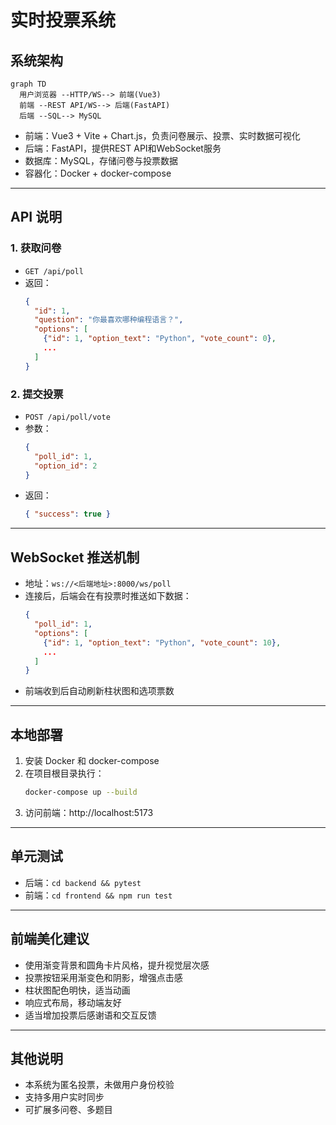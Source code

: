 # 实时投票系统

## 系统架构

```mermaid
graph TD
  用户浏览器 --HTTP/WS--> 前端(Vue3)
  前端 --REST API/WS--> 后端(FastAPI)
  后端 --SQL--> MySQL
```

- 前端：Vue3 + Vite + Chart.js，负责问卷展示、投票、实时数据可视化
- 后端：FastAPI，提供REST API和WebSocket服务
- 数据库：MySQL，存储问卷与投票数据
- 容器化：Docker + docker-compose

---

## API 说明

### 1. 获取问卷

- `GET /api/poll`
- 返回：  
  ```json
  {
    "id": 1,
    "question": "你最喜欢哪种编程语言？",
    "options": [
      {"id": 1, "option_text": "Python", "vote_count": 0},
      ...
    ]
  }
  ```

### 2. 提交投票

- `POST /api/poll/vote`
- 参数：
  ```json
  {
    "poll_id": 1,
    "option_id": 2
  }
  ```
- 返回：
  ```json
  { "success": true }
  ```

---

## WebSocket 推送机制

- 地址：`ws://<后端地址>:8000/ws/poll`
- 连接后，后端会在有投票时推送如下数据：
  ```json
  {
    "poll_id": 1,
    "options": [
      {"id": 1, "option_text": "Python", "vote_count": 10},
      ...
    ]
  }
  ```
- 前端收到后自动刷新柱状图和选项票数

---

## 本地部署

1. 安装 Docker 和 docker-compose
2. 在项目根目录执行：
   ```bash
   docker-compose up --build
   ```
3. 访问前端：http://localhost:5173

---

## 单元测试

- 后端：`cd backend && pytest`
- 前端：`cd frontend && npm run test`

---

## 前端美化建议

- 使用渐变背景和圆角卡片风格，提升视觉层次感
- 投票按钮采用渐变色和阴影，增强点击感
- 柱状图配色明快，适当动画
- 响应式布局，移动端友好
- 适当增加投票后感谢语和交互反馈

---

## 其他说明

- 本系统为匿名投票，未做用户身份校验
- 支持多用户实时同步
- 可扩展多问卷、多题目 